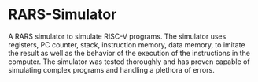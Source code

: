 # RARS-Simulator
A RARS simulator to simulate RISC-V programs. The simulator uses registers, PC counter, stack, instruction memory, data memory, to imitate the result as well as the behavior of the execution of the instructions in the computer. The simulator was tested thoroughly and has proven capable of simulating complex programs and handling a plethora of errors.
